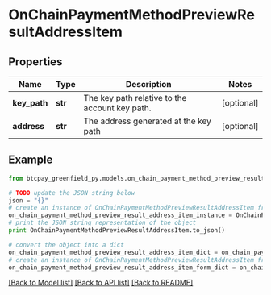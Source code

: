 # OnChainPaymentMethodPreviewResultAddressItem


## Properties
Name | Type | Description | Notes
------------ | ------------- | ------------- | -------------
**key_path** | **str** | The key path relative to the account key path. | [optional] 
**address** | **str** | The address generated at the key path | [optional] 

## Example

```python
from btcpay_greenfield_py.models.on_chain_payment_method_preview_result_address_item import OnChainPaymentMethodPreviewResultAddressItem

# TODO update the JSON string below
json = "{}"
# create an instance of OnChainPaymentMethodPreviewResultAddressItem from a JSON string
on_chain_payment_method_preview_result_address_item_instance = OnChainPaymentMethodPreviewResultAddressItem.from_json(json)
# print the JSON string representation of the object
print OnChainPaymentMethodPreviewResultAddressItem.to_json()

# convert the object into a dict
on_chain_payment_method_preview_result_address_item_dict = on_chain_payment_method_preview_result_address_item_instance.to_dict()
# create an instance of OnChainPaymentMethodPreviewResultAddressItem from a dict
on_chain_payment_method_preview_result_address_item_form_dict = on_chain_payment_method_preview_result_address_item.from_dict(on_chain_payment_method_preview_result_address_item_dict)
```
[[Back to Model list]](../README.md#documentation-for-models) [[Back to API list]](../README.md#documentation-for-api-endpoints) [[Back to README]](../README.md)


